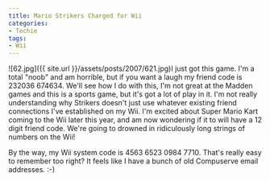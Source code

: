 ```yaml
---
title: Mario Strikers Charged for Wii
categories:
- Techie
tags:
- Wii
---
```


![62.jpg]({{ site.url }}/assets/posts/2007/621.jpg)I just got this game. I'm a total "noob" and am horrible, but if you want a laugh my friend code is 232036 674634. We'll see how I do with this, I'm not great at the Madden games and this is a sports game, but it's got a lot of play in it.
I'm not really understanding why Strikers doesn't just use whatever existing friend connections I've established on my Wii. I'm excited about Super Mario Kart coming to the Wii later this year, and am now wondering if it to will have a 12 digit friend code. We're going to drowned in ridiculously long strings of numbers on the Wii!

By the way, my Wii system code is 4563 6523 0984 7710. That's really easy to remember too right? It feels like I have a bunch of old Compuserve email addresses. :-)
